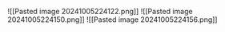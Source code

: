 ![[Pasted image 20241005224122.png]]
![[Pasted image 20241005224150.png]]
![[Pasted image 20241005224156.png]]
